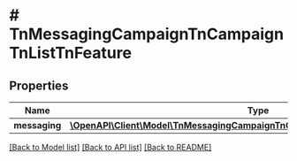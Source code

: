# # TnMessagingCampaignTnCampaignTnListTnFeature

## Properties

Name | Type | Description | Notes
------------ | ------------- | ------------- | -------------
**messaging** | [**\OpenAPI\Client\Model\TnMessagingCampaignTnCampaignTnListTnFeatureMessaging**](TnMessagingCampaignTnCampaignTnListTnFeatureMessaging.md) |  | [optional]

[[Back to Model list]](../../README.md#models) [[Back to API list]](../../README.md#endpoints) [[Back to README]](../../README.md)
